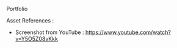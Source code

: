 Portfolio


Asset References :
- Screenshot from YouTube : https://www.youtube.com/watch?v=Y5O5Z08vKkk
